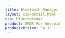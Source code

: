 ```yaml
---
title: Bluetooth Manager
layout: csp-detail.html
csp: bluetoothmgr
product: EMDK For Android
productversion: '4.1'
---
```




